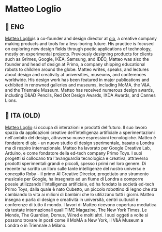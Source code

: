 # Matteo Loglio

## 🍟 ENG
[Matteo Loglio](https://matlo.me)is a co-founder and design director at [oio](https://oio.studio), a creative company making products and tools for a less-boring future. His practice is focused on exploring new design fields through poetic applications of technology, mostly on experimental projects. Previously designing products for clients such as Grimes, Google, IKEA, Samsung, and IDEO, Matteo was also the founder and head of design at Primo, a company shipping educational robots to children around the globe. Matteo writes, speaks, and lectures about design and creativity at universities, museums, and conferences worldwide. His design work has been featured in major publications and exhibited in renowned galleries and museums, including MoMA, the V&A, and the Triennale Museum. Matteo has received numerous design awards, including D&AD Pencils, Red Dot Design Awards, IXDA Awards, and Cannes Lions.

## 🍕 ITA (OLD)
[Matteo Loglio](https://matlo.me) si occupa di interazioni e prodotti del futuro. Il suo lavoro spazia da applicazioni creative dell’intelligenza artificiale a sperimentazioni nell'ambito del design, attraverso nuove espressioni tecnologiche. Matteo è fondatore di [oio](https://oio.studio) - un nuovo studio di design sperimentale, basato a Londra ma di respiro internazionale. Matteo ha lavorato per Google Creative Lab, Arduino, e come fondatore della ed-tech company Primo Toys. I suoi progetti si collocano tra l'avanguardia tecnologica e creativa, attraverso prodotti sperimentali grandi e piccoli, spesso i primi nel loro genere. Di recente ha scritto un libro sulle tante intelligenze del nostro universo e concepito Roby - il primo AI Creative Director, progettato uno strumento musicale per Google, ha insegnato ad un fiume di Londra a comporre poesie utilizzando l'intelligenza artificiale, ed ha fondato la società ed-tech Primo Toys, dalla quale è nato Cubetto, un piccolo robottino di legno che sta cambiando la vita ai milioni di bambini che lo utilizzano tutti i giorni. Matteo insegna e parla di design e creatività in università, centri culturali e conferenze di tutto il mondo. I lavori di Matteo ricevono copertura mediatica da testate internazionali quali TIME Magazine, The New York Times, Le Monde, The Guardian, Domus, Wired e molti altri. I suoi oggeti a volte si possono trovare in posti come il MoMA a New York, il V&A Museum a Londra o in Triennale a Milano.
